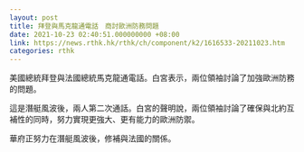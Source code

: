 ```yaml
---
layout: post
title: 拜登與馬克龍通電話　商討歐洲防務問題
date: 2021-10-23 02:40:51.000000000 +08:00
link: https://news.rthk.hk/rthk/ch/component/k2/1616533-20211023.htm
categories: rthk
---
```


美國總統拜登與法國總統馬克龍通電話。白宮表示，兩位領袖討論了加強歐洲防務的問題。

這是潛艇風波後，兩人第二次通話。白宮的聲明說，兩位領袖討論了確保與北約互補性的同時，努力實現更強大、更有能力的歐洲防禦。

華府正努力在潛艇風波後，修補與法國的關係。
